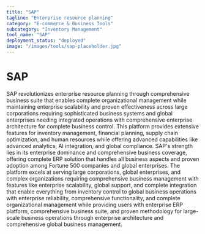 ```yaml
---
title: "SAP"
tagline: "Enterprise resource planning"
category: "E-commerce & Business Tools"
subcategory: "Inventory Management"
tool_name: "SAP"
deployment_status: "deployed"
image: "/images/tools/sap-placeholder.jpg"
---
```


# SAP

SAP revolutionizes enterprise resource planning through comprehensive business suite that enables complete organizational management while maintaining enterprise scalability and proven effectiveness across large corporations requiring sophisticated business systems and global enterprises needing integrated operations with comprehensive enterprise architecture for complete business control. This platform provides extensive features for inventory management, financial planning, supply chain optimization, and human resources while offering advanced capabilities like advanced analytics, AI integration, and global compliance. SAP's strength lies in its enterprise dominance and comprehensive business coverage, offering complete ERP solution that handles all business aspects and proven adoption among Fortune 500 companies and global enterprises. The platform excels at serving large corporations, global enterprises, and complex organizations requiring comprehensive business management with features like enterprise scalability, global support, and complete integration that enable everything from inventory control to global business operations with enterprise reliability, comprehensive functionality, and complete organizational management while providing users with enterprise ERP platform, comprehensive business suite, and proven methodology for large-scale business operations through enterprise architecture and comprehensive global business management.